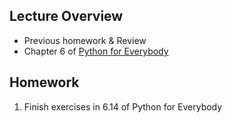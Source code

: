 ## Lecture Overview
- Previous homework & Review
- Chapter 6 of [Python for Everybody](http://do1.dr-chuck.com/pythonlearn/EN_us/pythonlearn.pdf)

## Homework
1. Finish exercises in 6.14 of Python for Everybody
